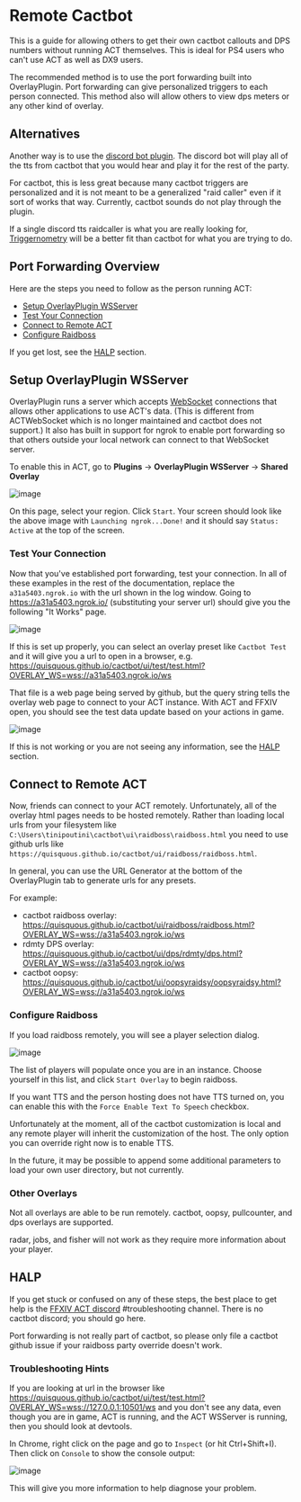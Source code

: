 # Remote Cactbot

This is a guide for allowing others to get their own cactbot callouts and DPS numbers without running ACT themselves.
This is ideal for PS4 users who can't use ACT as well as DX9 users.

The recommended method is to use the port forwarding built into OverlayPlugin.
Port forwarding can give personalized triggers to each person connected.
This method also will allow others to view dps meters
or any other kind of overlay.

## Alternatives

Another way is to use the [discord bot plugin](https://github.com/Makar8000/ACT-Discord-Triggers/wiki/First-Time-Setup-Guide).
The discord bot will play all of the tts from cactbot that you would hear
and play it for the rest of the party.

For cactbot, this is less great
because many cactbot triggers are personalized
and it is not meant to be a generalized "raid caller"
even if it sort of works that way.
Currently, cactbot sounds do not play through the plugin.

If a single discord tts raidcaller is what you are really looking for,
[Triggernometry](https://github.com/Aho-Senpai/Aho-Triggers/blob/main/Triggernometry/Docs/FAQ.md#discord-callouts-ready)
will be a better fit than cactbot for what you are trying to do.

## Port Forwarding Overview

Here are the steps you need to follow as the person running ACT:

- [Setup OverlayPlugin WSServer](#setup-overlayplugin-wsserver)
- [Test Your Connection](#test-your-connection)
- [Connect to Remote ACT](#connect-to-remote-act)
- [Configure Raidboss](#configure-raidboss)

If you get lost, see the [HALP](#halp) section.

## Setup OverlayPlugin WSServer

OverlayPlugin runs a server which accepts [WebSocket](https://en.wikipedia.org/wiki/WebSocket) connections
that allows other applications to use ACT's data.
(This is different from ACTWebSocket which is no longer maintained
and cactbot does not support.)
It also has built in support for ngrok to enable port forwarding
so that others outside your local network can connect to that WebSocket server.

To enable this in ACT,
go to **Plugins** -> **OverlayPlugin WSServer** -> **Shared Overlay**

![image](images/remote_wsserver.png)

On this page, select your region.
Click `Start`.
Your screen should look like the above image with
`Launching ngrok...Done!`
and it should say
`Status: Active`
at the top of the screen.

### Test Your Connection

Now that you've established port forwarding, test your connection.
In all of these examples in the rest of the documentation,
replace the `a31a5403.ngrok.io` with the url shown in the log window.
Going to <https://a31a5403.ngrok.io/>
(substituting your server url) should give you the following "It Works" page.

![image](images/remote_itworks.png)

If this is set up properly,
you can select an overlay preset like `Cactbot Test`
and it will give you a url to open in a browser, e.g.
<https://quisquous.github.io/cactbot/ui/test/test.html?OVERLAY_WS=wss://a31a5403.ngrok.io/ws>

That file is a web page being served by github,
but the query string tells the overlay web page to connect to your ACT instance.
With ACT and FFXIV open, you should see the test data update based on your actions in game.

![image](images/remote_testui.png)

If this is not working or you are not seeing any information, see the [HALP](#halp) section.

## Connect to Remote ACT

Now, friends can connect to your ACT remotely.
Unfortunately, all of the overlay html pages needs to be hosted remotely.
Rather than loading local urls from your filesystem like
`C:\Users\tinipoutini\cactbot\ui\raidboss\raidboss.html`
you need to use github urls like
`https://quisquous.github.io/cactbot/ui/raidboss/raidboss.html`.

In general, you can use the URL Generator at the bottom of the OverlayPlugin tab
to generate urls for any presets.

For example:

- cactbot raidboss overlay: <https://quisquous.github.io/cactbot/ui/raidboss/raidboss.html?OVERLAY_WS=wss://a31a5403.ngrok.io/ws>
- rdmty DPS overlay: <https://quisquous.github.io/cactbot/ui/dps/rdmty/dps.html?OVERLAY_WS=wss://a31a5403.ngrok.io/ws>
- cactbot oopsy: <https://quisquous.github.io/cactbot/ui/oopsyraidsy/oopsyraidsy.html?OVERLAY_WS=wss://a31a5403.ngrok.io/ws>

### Configure Raidboss

If you load raidboss remotely, you will see a player selection dialog.

![image](images/remote_playerselect.png)

The list of players will populate once you are in an instance.
Choose yourself in this list, and click `Start Overlay` to begin raidboss.

If you want TTS and the person hosting does not have TTS turned on,
you can enable this with the `Force Enable Text To Speech` checkbox.

Unfortunately at the moment,
all of the cactbot customization is local
and any remote player will inherit the customization of the host.
The only option you can override right now is to enable TTS.

In the future, it may be possible to append some additional parameters to
load your own user directory, but not currently.

### Other Overlays

Not all overlays are able to be run remotely.
cactbot, oopsy, pullcounter, and dps overlays are supported.

radar, jobs, and fisher will not work
as they require more information about your player.

## HALP

If you get stuck or confused on any of these steps,
the best place to get help is the [FFXIV ACT discord](https://discord.gg/ahFKcmx) #troubleshooting channel.
There is no cactbot discord; you should go here.

Port forwarding is not really part of cactbot,
so please only file a cactbot github issue if your raidboss party override doesn't work.

### Troubleshooting Hints

If you are looking at url in the browser like
<https://quisquous.github.io/cactbot/ui/test/test.html?OVERLAY_WS=wss://127.0.0.1:10501/ws>
and you don't see any data, even though you are in game,
ACT is running,
and the ACT WSServer is running, then you should look at devtools.

In Chrome, right click on the page and go to `Inspect` (or hit Ctrl+Shift+I).
Then click on `Console` to show the console output:

![image](images/remote_devtools.png)

This will give you more information to help diagnose your problem.
